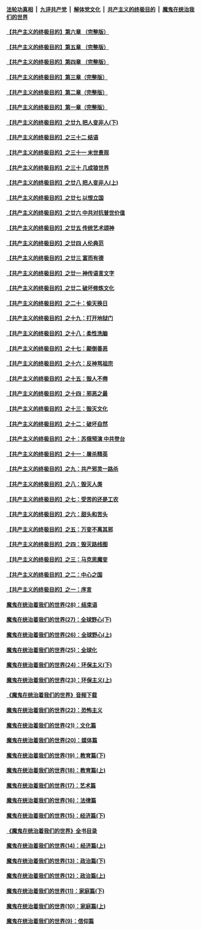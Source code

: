 ####  [法轮功真相](../../../../basic/blob/master/README.md?t=05091302) &nbsp;|&nbsp; [九评共产党](../../../../9ping.md/blob/master/README.md?t=05091302) &nbsp;|&nbsp; [解体党文化](../../../../jtdwh.md/blob/master/README.md?t=05091302)  &nbsp;|&nbsp; [共产主义的终极目的](../../../../gczydzjmd.md/blob/master/README.md?t=05091302) &nbsp;|&nbsp; [魔鬼在统治我们的世界](../../../../mgztzwmdsj.md/blob/master/README.md?t=05091302) 

#### [【共产主义的终极目的】第六章 （完整版）](../pages/nsc422/n11428913.md?t=05091302) 

#### [【共产主义的终极目的】第五章 （完整版）](../pages/nsc422/n11428912.md?t=05091302) 

#### [【共产主义的终极目的】第四章 （完整版）](../pages/nsc422/n11428907.md?t=05091302) 

#### [【共产主义的终极目的】第三章（完整版）](../pages/nsc422/n11428848.md?t=05091302) 

#### [【共产主义的终极目的】第二章（完整版）](../pages/nsc422/n11428831.md?t=05091302) 

#### [【共产主义的终极目的】第一章（完整版）](../pages/nsc422/n11417651.md?t=05091302) 

#### [【共产主义的终极目的】之廿九 把人变非人(下)](../pages/nsc422/n11344140.md?t=05091302) 

#### [【共产主义的终极目的】之三十二 结语](../pages/nsc422/n11360535.md?t=05091302) 

#### [【共产主义的终极目的】之三十一 末世景观](../pages/nsc422/n11351129.md?t=05091302) 

#### [【共产主义的终极目的】之三十 几成狼世界](../pages/nsc422/n11348280.md?t=05091302) 

#### [【共产主义的终极目的】之廿八 把人变非人(上)](../pages/nsc422/n11340492.md?t=05091302) 

#### [【共产主义的终极目的】之廿七 以恨立国](../pages/nsc422/n11336944.md?t=05091302) 

#### [【共产主义的终极目的】之廿六 中共对抗普世价值](../pages/nsc422/n11324785.md?t=05091302) 

#### [【共产主义的终极目的】之廿五 传统艺术颂神](../pages/nsc422/n11296396.md?t=05091302) 

#### [【共产主义的终极目的】之廿四 人伦典范](../pages/nsc422/n11296397.md?t=05091302) 

#### [【共产主义的终极目的】之廿三 富而有德](../pages/nsc422/n11283598.md?t=05091302) 

#### [【共产主义的终极目的】之廿一 神传语言文字](../pages/nsc422/n11263265.md?t=05091302) 

#### [【共产主义的终极目的】之廿二 破坏修炼文化](../pages/nsc422/n11245728.md?t=05091302) 

#### [【共产主义的终极目的】之二十：偷天换日](../pages/nsc422/n11238846.md?t=05091302) 

#### [【共产主义的终极目的】之十九：打开地狱门](../pages/nsc422/n11206376.md?t=05091302) 

#### [【共产主义的终极目的】之十八：柔性洗脑](../pages/nsc422/n11199994.md?t=05091302) 

#### [【共产主义的终极目的】之十七：颠倒善恶](../pages/nsc422/n11179782.md?t=05091302) 

#### [【共产主义的终极目的】之十六：反神骂祖宗](../pages/nsc422/n11166798.md?t=05091302) 

#### [【共产主义的终极目的】之十五：毁人不倦](../pages/nsc422/n11166792.md?t=05091302) 

#### [【共产主义的终极目的】之十四：邪恶之最](../pages/nsc422/n11150249.md?t=05091302) 

#### [【共产主义的终极目的】之十三：毁灭文化](../pages/nsc422/n11135227.md?t=05091302) 

#### [【共产主义的终极目的】之十二：破坏自然](../pages/nsc422/n11135214.md?t=05091302) 

#### [【共产主义的终极目的】之十：苏俄预演 中共登台](../pages/nsc422/n11118424.md?t=05091302) 

#### [【共产主义的终极目的】之十一：屠杀精英](../pages/nsc422/n11118442.md?t=05091302) 

#### [【共产主义的终极目的】之九：共产邪灵一路杀](../pages/nsc422/n11114139.md?t=05091302) 

#### [【共产主义的终极目的】之八：毁灭人类](../pages/nsc422/n11108503.md?t=05091302) 

#### [【共产主义的终极目的】之七：受苦的还是工农](../pages/nsc422/n11101809.md?t=05091302) 

#### [【共产主义的终极目的】之六：甜头和苦头](../pages/nsc422/n11096971.md?t=05091302) 

#### [【共产主义的终极目的】之五：万变不离其邪](../pages/nsc422/n11091285.md?t=05091302) 

#### [【共产主义的终极目的】之四：毁灭路线图](../pages/nsc422/n11086284.md?t=05091302) 

#### [【共产主义的终极目的】之三：马克思魔变](../pages/nsc422/n11061941.md?t=05091302) 

#### [【共产主义的终极目的】之二：中心之国](../pages/nsc422/n11047728.md?t=05091302) 

#### [【共产主义的终极目的】之一：序言](../pages/nsc422/n11086077.md?t=05091302) 

#### [魔鬼在统治着我们的世界(28)：结束语](../pages/nsc422/n10936246.md?t=05091302) 

#### [魔鬼在统治着我们的世界(27)：全球野心(下)](../pages/nsc422/n10928319.md?t=05091302) 

#### [魔鬼在统治着我们的世界(26)：全球野心(上)](../pages/nsc422/n10900318.md?t=05091302) 

#### [魔鬼在统治着我们的世界(25)：全球化](../pages/nsc422/n10788205.md?t=05091302) 

#### [魔鬼在统治着我们的世界(24)：环保主义(下)](../pages/nsc422/n10695307.md?t=05091302) 

#### [魔鬼在统治着我们的世界(23)：环保主义(上)](../pages/nsc422/n10688613.md?t=05091302) 

#### [《魔鬼在统治着我们的世界》音频下载](../pages/nsc422/n10635553.md?t=05091302) 

#### [魔鬼在统治着我们的世界(22)：恐怖主义](../pages/nsc422/n10614727.md?t=05091302) 

#### [魔鬼在统治着我们的世界(21)：文化篇](../pages/nsc422/n10597706.md?t=05091302) 

#### [魔鬼在统治着我们的世界(20)：媒体篇](../pages/nsc422/n10586579.md?t=05091302) 

#### [魔鬼在统治着我们的世界(19)：教育篇(下)](../pages/nsc422/n10564808.md?t=05091302) 

#### [魔鬼在统治着我们的世界(18)：教育篇(上)](../pages/nsc422/n10526970.md?t=05091302) 

#### [魔鬼在统治着我们的世界(17)：艺术篇](../pages/nsc422/n10499093.md?t=05091302) 

#### [魔鬼在统治着我们的世界(16)：法律篇](../pages/nsc422/n10485969.md?t=05091302) 

#### [魔鬼在统治着我们的世界(15)：经济篇(下)](../pages/nsc422/n10469975.md?t=05091302) 

#### [《魔鬼在统治着我们的世界》全书目录](../pages/nsc422/n10464261.md?t=05091302) 

#### [魔鬼在统治着我们的世界(14)：经济篇(上)](../pages/nsc422/n10457370.md?t=05091302) 

#### [魔鬼在统治着我们的世界(13)：政治篇(下)](../pages/nsc422/n10448270.md?t=05091302) 

#### [魔鬼在统治着我们的世界(12)：政治篇(上)](../pages/nsc422/n10444576.md?t=05091302) 

#### [魔鬼在统治着我们的世界(11)：家庭篇(下)](../pages/nsc422/n10440961.md?t=05091302) 

#### [魔鬼在统治着我们的世界(10)：家庭篇(上)](../pages/nsc422/n10435448.md?t=05091302) 

#### [魔鬼在统治着我们的世界(9)：信仰篇](../pages/nsc422/n10432159.md?t=05091302) 

